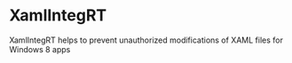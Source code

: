 XamlIntegRT
===========

XamlIntegRT helps to prevent unauthorized modifications of XAML files for Windows 8 apps